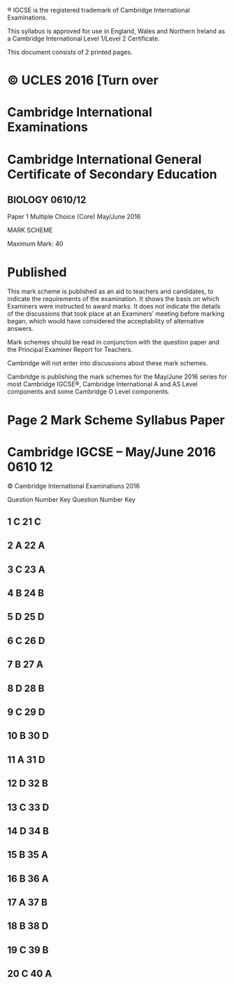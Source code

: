 ® IGCSE is the registered trademark of Cambridge International Examinations. 

 This syllabus is approved for use in England, Wales and Northern Ireland as a Cambridge International Level 1/Level 2 Certificate. 

 This document consists of 2 printed pages. 

# © UCLES 2016 [Turn over 

# Cambridge International Examinations 

# Cambridge International General Certificate of Secondary Education 

## BIOLOGY 0610/12 

Paper 1 Multiple Choice (Core) May/June 2016 

MARK SCHEME 

Maximum Mark: 40 

# Published 

This mark scheme is published as an aid to teachers and candidates, to indicate the requirements of the examination. It shows the basis on which Examiners were instructed to award marks. It does not indicate the details of the discussions that took place at an Examiners’ meeting before marking began, which would have considered the acceptability of alternative answers. 

Mark schemes should be read in conjunction with the question paper and the Principal Examiner Report for Teachers. 

Cambridge will not enter into discussions about these mark schemes. 

Cambridge is publishing the mark schemes for the May/June 2016 series for most Cambridge IGCSE®, Cambridge International A and AS Level components and some Cambridge O Level components. 


# Page 2 Mark Scheme Syllabus Paper 

# Cambridge IGCSE – May/June 2016 0610 12 

 © Cambridge International Examinations 2016 

 Question Number Key Question Number Key 

## 1 C 21 C 

## 2 A 22 A 

## 3 C 23 A 

## 4 B 24 B 

## 5 D 25 D 

## 6 C 26 D 

## 7 B 27 A 

## 8 D 28 B 

## 9 C 29 D 

## 10 B 30 D 

## 11 A 31 D 

## 12 D 32 B 

## 13 C 33 D 

## 14 D 34 B 

## 15 B 35 A 

## 16 B 36 A 

## 17 A 37 B 

## 18 B 38 D 

## 19 C 39 B 

## 20 C 40 A 


